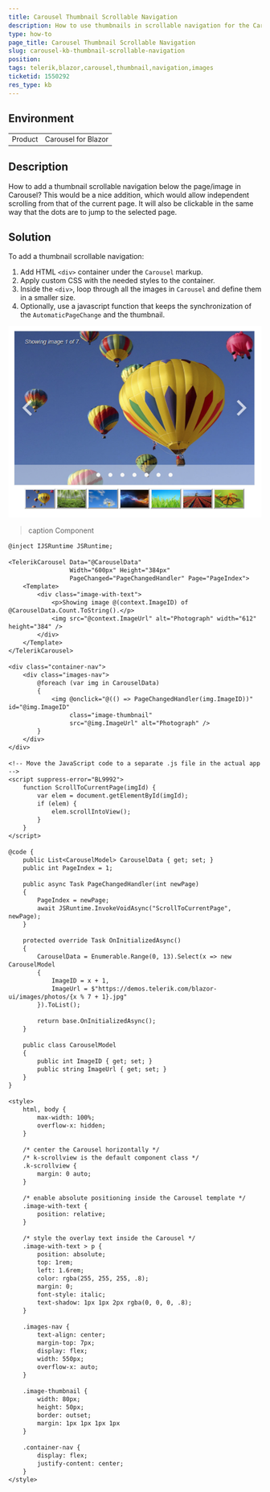 ```yaml
---
title: Carousel Thumbnail Scrollable Navigation
description: How to use thumbnails in scrollable navigation for the Carousel?
type: how-to
page_title: Carousel Thumbnail Scrollable Navigation
slug: carousel-kb-thumbnail-scrollable-navigation
position: 
tags: telerik,blazor,carousel,thumbnail,navigation,images
ticketid: 1550292
res_type: kb
---
```


## Environment
<table>
	<tbody>
		<tr>
			<td>Product</td>
			<td>Carousel for Blazor</td>
		</tr>
	</tbody>
</table>


## Description
How to add a thumbnail scrollable navigation below the page/image in Carousel? This would be a nice addition, which would allow independent scrolling from that of the current page. It will also be clickable in the same way that the dots are to jump to the selected page.

## Solution
To add a thumbnail scrollable navigation:

1. Add HTML `<div>` container under the `Carousel` markup.
2. Apply custom CSS with the needed styles to the container.
3. Inside the `<div>`, loop through all the images in `Carousel` and define them in a smaller size.
4. Optionally, use a javascript function that keeps the synchronization of the `AutomaticPageChange` and the thumbnail.

![Blazor Carousel Thumbnail Navigation](images/carousel-thumbnail-navigation.png)

>caption Component

````CSHTML
@inject IJSRuntime JSRuntime;

<TelerikCarousel Data="@CarouselData"
                 Width="600px" Height="384px"
                 PageChanged="PageChangedHandler" Page="PageIndex">
    <Template>
        <div class="image-with-text">
            <p>Showing image @(context.ImageID) of @CarouselData.Count.ToString().</p>
            <img src="@context.ImageUrl" alt="Photograph" width="612" height="384" />
        </div>
    </Template>
</TelerikCarousel>

<div class="container-nav">
    <div class="images-nav">
        @foreach (var img in CarouselData)
        {
            <img @onclick="@(() => PageChangedHandler(img.ImageID))" id="@img.ImageID"
                 class="image-thumbnail"
                 src="@img.ImageUrl" alt="Photograph" />
        }
    </div>
</div>

<!-- Move the JavaScript code to a separate .js file in the actual app -->
<script suppress-error="BL9992">
    function ScrollToCurrentPage(imgId) {
        var elem = document.getElementById(imgId);
        if (elem) {
            elem.scrollIntoView();
        }
    }
</script>

@code {
    public List<CarouselModel> CarouselData { get; set; }
    public int PageIndex = 1;

    public async Task PageChangedHandler(int newPage)
    {
        PageIndex = newPage;
        await JSRuntime.InvokeVoidAsync("ScrollToCurrentPage", newPage);
    }

    protected override Task OnInitializedAsync()
    {
        CarouselData = Enumerable.Range(0, 13).Select(x => new CarouselModel
        {
            ImageID = x + 1,
            ImageUrl = $"https://demos.telerik.com/blazor-ui/images/photos/{x % 7 + 1}.jpg"
        }).ToList();

        return base.OnInitializedAsync();
    }

    public class CarouselModel
    {
        public int ImageID { get; set; }
        public string ImageUrl { get; set; }
    }
}

<style>
    html, body {
        max-width: 100%;
        overflow-x: hidden;
    }

    /* center the Carousel horizontally */
    /* k-scrollview is the default component class */
    .k-scrollview {
        margin: 0 auto;
    }

    /* enable absolute positioning inside the Carousel template */
    .image-with-text {
        position: relative;
    }

    /* style the overlay text inside the Carousel */
    .image-with-text > p {
        position: absolute;
        top: 1rem;
        left: 1.6rem;
        color: rgba(255, 255, 255, .8);
        margin: 0;
        font-style: italic;
        text-shadow: 1px 1px 2px rgba(0, 0, 0, .8);
    }

    .images-nav {
        text-align: center;
        margin-top: 7px;
        display: flex;
        width: 550px;
        overflow-x: auto;
    }

    .image-thumbnail {
        width: 80px;
        height: 50px;
        border: outset;
        margin: 1px 1px 1px 1px
    }

    .container-nav {
        display: flex;
        justify-content: center;
    }
</style>
````
